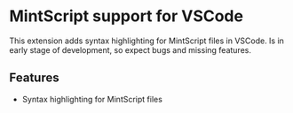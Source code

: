# MintScript support for VSCode

This extension adds syntax highlighting for MintScript files in VSCode.
Is in early stage of development, so expect bugs and missing features.

## Features

- Syntax highlighting for MintScript files